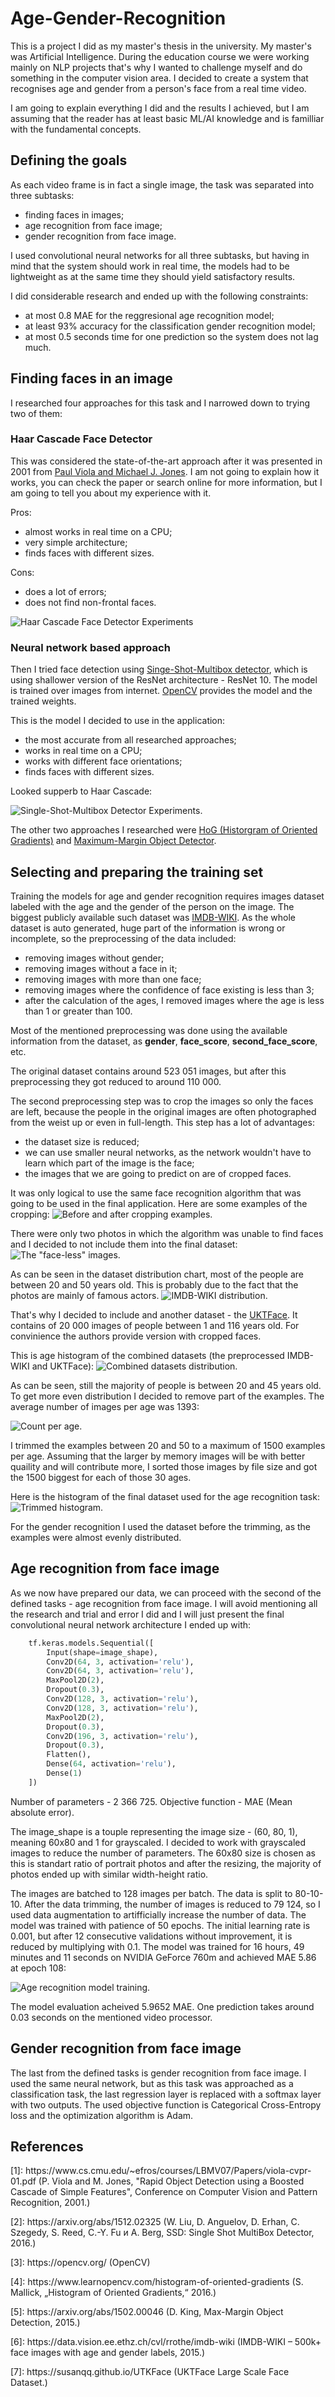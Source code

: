 # Age-Gender-Recognition

This is a project I did as my master's thesis in the university. My master's was Artificial Intelligence. During the education 
course we were working mainly on NLP projects that's why I wanted to challenge myself and do something in the computer vision 
area. I decided to create a system that recognises age and gender from a person's face from a real time video.

I am going to explain everything I did and the results I achieved, but I am assuming that the reader has at least basic ML/AI 
knowledge and is familliar with the fundamental concepts.

## Defining the goals

As each video frame is in fact a single image, the task was separated into three subtasks:
- finding faces in images;
- age recognition from face image;
- gender recognition from face image.

I used convolutional neural networks for all three subtasks, but having in mind that the system should work in real time, the 
models had to be lightweight as at the same time they should yield satisfactory results.

I did considerable research and ended up with the following constraints:
- at most 0.8 MAE for the reggresional age recognition model;
- at least 93% accuracy for the classification gender recognition model;
- at most 0.5 seconds time for one prediction so the system does not lag much.

## Finding faces in an image

I researched four approaches for this task and I narrowed down to trying two of them:

### Haar Cascade Face Detector

This was considered the state-of-the-art approach after it was presented in 2001 from [Paul Viola and Michael J. Jones][1].
I am not going to explain how it works, you can check the paper or search online for more information, but I am going to tell
you about my experience with it.

Pros:
- almost works in real time on a CPU;
- very simple architecture;
- finds faces with different sizes.

Cons:
- does a lot of errors;
- does not find non-frontal faces.

![Haar Cascade Face Detector Experiments](/images/haar-cascade-experiments.png?raw=true "Haar Cascade Face Detector Experiments.")

### Neural network based approach

Then I tried face detection using [Singe-Shot-Multibox detector][2], which is using shallower version of the ResNet architecture - 
ResNet 10. The model is trained over images from internet. [OpenCV][3] provides the model and the trained weights.

This is the model I decided to use in the application:

- the most accurate from all researched approaches;
- works in real time on a CPU;
- works with different face orientations;
- finds faces with different sizes.

Looked supperb to Haar Cascade:

![Single-Shot-Multibox Detector Experiments.](/images/ssm-detector-experiments.png?raw=true "Single-Shot-Multibox Detector Experiments.")

The other two approaches I researched were [HoG (Historgram of Oriented Gradients)][4] and [Maximum-Margin Object Detector][5].

## Selecting and preparing the training set

Training the models for age and gender recognition requires images dataset labeled with the age and the gender of the person on the image. The biggest publicly available such dataset was [IMDB-WIKI][6]. As the whole dataset is auto generated, huge part of
the information is wrong or incomplete, so the preprocessing of the data included:
- removing images without gender;
- removing images without a face in it;
- removing images with more than one face;
- removing images where the confidence of face existing is less than 3;
- after the calculation of the ages, I removed images where the age is less than 1 or greater than 100.

Most of the mentioned preprocessing was done using the available information from the dataset, as **gender**, **face_score**,
**second_face_score**, etc.

The original dataset contains around 523 051 images, but after this preprocessing they got reduced to around 110 000.

The second preprocessing step was to crop the images so only the faces are left, because the people in the original images are
often photographed from the weist up or even in full-length.
This step has a lot of advantages:
- the dataset size is reduced;
- we can use smaller neural networks, as the network wouldn't have to learn which part of the image is the face;
- the images that we are going to predict on are of cropped faces.

It was only logical to use the same face recognition algorithm that was going to be used in the final application.
Here are some examples of the cropping:
![Before and after cropping examples.](/images/cropped-images.png?raw=true "Before and after cropping examples.")

There were only two photos in which the algorithm was unable to find faces and I decided to not include them into the final
dataset:
![The "face-less" images.](/images/no-face-images.png?raw=true "The 'face-less' images.")

As can be seen in the dataset distribution chart, most of the people are between 20 and 50 years old. This is probably due to the
fact that the photos are mainly of famous actors.
![IMDB-WIKI distribution.](/images/dataset_dist.png?raw=true "IMDB-WIKI distribution.")

That's why I decided to include and another dataset - the [UKTFace][7]. It contains of 20 000 images of people between 1 and 116 years old. For convinience the authors provide version with cropped faces.

This is age histogram of the combined datasets (the preprocessed IMDB-WIKI and UKTFace):
![Combined datasets distribution.](/images/IMDB-WIKI_UKTFace_dist.png?raw=true "Combined datasets distribution.")

As can be seen, still the majority of people is between 20 and 45 years old. To get more even distribution I decided to remove
part of the examples. The average number of images per age was 1393:

![Count per age.](/images/count_per_age.png?raw=true "Count per age.")

I trimmed the examples between 20 and 50 to a maximum of 1500 examples per age. Assuming that the larger by memory images will be
with better quaility and will contribute more, I sorted those images by file size and got the 1500 biggest for each of those 30 ages.

Here is the histogram of the final dataset used for the age recognition task:
![Trimmed histogram.](/images/trimmed_hist.png?raw=true "Trimmed histogram.")

For the gender recognition I used the dataset before the trimming, as the examples were almost evenly distributed.

## Age recognition from face image

As we now have prepared our data, we can proceed with the second of the defined tasks - age recognition from face image.
I will avoid mentioning all the research and trial and error I did and I will just present the final convolutional neural network 
architecture I ended up with:

```python
    tf.keras.models.Sequential([
        Input(shape=image_shape),
        Conv2D(64, 3, activation='relu'),
        Conv2D(64, 3, activation='relu'),
        MaxPool2D(2),
        Dropout(0.3),
        Conv2D(128, 3, activation='relu'),
        Conv2D(128, 3, activation='relu'),
        MaxPool2D(2),
        Dropout(0.3),
        Conv2D(196, 3, activation='relu'),
        Dropout(0.3),
        Flatten(),
        Dense(64, activation='relu'),
        Dense(1)
    ])
```
Number of parameters - 2 366 725. Оbjective function - MAE (Mean absolute error).

The image_shape is a touple representing the image size - (60, 80, 1), meaning 60x80 and 1 for grayscaled.
I decided to work with grayscaled images to reduce the number of parameters. The 60x80 size is chosen as this is standart ratio
of portrait photos and after the resizing, the majority of photos ended up with similar width-height ratio.

The images are batched to 128 images per batch. The data is split to 80-10-10.
After the data trimming, the number of images is reduced to 79 124, so I used data augmentation to artifficially increase the
number of data.
The model was trained with patience of 50 epochs. The initial learning rate is 0.001, but after 12 consecutive validations without
improvement, it is reduced by multiplying with 0.1.
The model was trained for 16 hours, 49 minutes and 11 seconds on NVIDIA GeForce 760m and achieved MAE 5.86 at epoch 108:

![Age recognition model training.](/images/age-recognition-model-training.png?raw=true "Age recognition model training.")

The model evaluation acheived 5.9652 MAE.
One prediction takes around 0.03 seconds on the mentioned video processor.

## Gender recognition from face image

The last from the defined tasks is gender recognition from face image.
I used the same neural network, but as this task was approached as a classification task, the last regression layer is replaced
with a softmax layer with two outputs. The used objective function is Categorical Cross-Entropy loss and the optimization algorithm is Adam.

## References

<p>[1]: https://www.cs.cmu.edu/~efros/courses/LBMV07/Papers/viola-cvpr-01.pdf (P. Viola and M. Jones, "Rapid Object Detection using a Boosted Cascade of Simple Features", Conference on Computer Vision and Pattern Recognition, 2001.)
<p>[2]: https://arxiv.org/abs/1512.02325 (W. Liu, D. Anguelov, D. Erhan, C. Szegedy, S. Reed, C.-Y. Fu и A. Berg, SSD: Single Shot MultiBox Detector, 2016.)
<p>[3]: https://opencv.org/ (OpenCV)
<p>[4]: https://www.learnopencv.com/histogram-of-oriented-gradients (S. Mallick, „Histogram of Oriented Gradients,“ 2016.)
<p>[5]: https://arxiv.org/abs/1502.00046 (D. King, Max-Margin Object Detection, 2015.)
<p>[6]: https://data.vision.ee.ethz.ch/cvl/rrothe/imdb-wiki (IMDB-WIKI – 500k+ face images with age and gender labels, 2015.)
<p>[7]: https://susanqq.github.io/UTKFace (UKTFace Large Scale Face Dataset.)
  
[1]: https://www.cs.cmu.edu/~efros/courses/LBMV07/Papers/viola-cvpr-01.pdf (P. Viola and M. Jones, "Rapid Object Detection using a Boosted Cascade of Simple Features", Conference on Computer Vision and Pattern Recognition, 2001.)
[2]: https://arxiv.org/abs/1512.02325 (W. Liu, D. Anguelov, D. Erhan, C. Szegedy, S. Reed, C.-Y. Fu и A. Berg, SSD: Single Shot MultiBox Detector, 2016.)
[3]: https://opencv.org/ (OpenCV)
[4]: https://www.learnopencv.com/histogram-of-oriented-gradients (S. Mallick, „Histogram of Oriented Gradients,“ 2016.)
[5]: https://arxiv.org/abs/1502.00046 (D. King, Max-Margin Object Detection, 2015.)
[6]: https://data.vision.ee.ethz.ch/cvl/rrothe/imdb-wiki (IMDB-WIKI – 500k+ face images with age and gender labels, 2015.)
[7]: https://susanqq.github.io/UTKFace (UKTFace Large Scale Face Dataset.)

